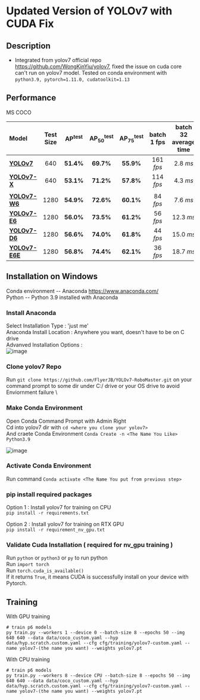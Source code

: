 # Updated Version of YOLOv7 with CUDA Fix

## Description

- Integrated from yolov7 official repo https://github.com/WongKinYiu/yolov7, fixed the issue on cuda core can't run on yolov7 model. Tested on conda environment with `python3.9, pytorch=1.11.0, cudatoolkit=1.13`

## Performance 

MS COCO

| Model | Test Size | AP<sup>test</sup> | AP<sub>50</sub><sup>test</sup> | AP<sub>75</sub><sup>test</sup> | batch 1 fps | batch 32 average time |
| :-- | :-: | :-: | :-: | :-: | :-: | :-: |
| [**YOLOv7**](https://github.com/WongKinYiu/yolov7/releases/download/v0.1/yolov7.pt) | 640 | **51.4%** | **69.7%** | **55.9%** | 161 *fps* | 2.8 *ms* |
| [**YOLOv7-X**](https://github.com/WongKinYiu/yolov7/releases/download/v0.1/yolov7x.pt) | 640 | **53.1%** | **71.2%** | **57.8%** | 114 *fps* | 4.3 *ms* |
|  |  |  |  |  |  |  |
| [**YOLOv7-W6**](https://github.com/WongKinYiu/yolov7/releases/download/v0.1/yolov7-w6.pt) | 1280 | **54.9%** | **72.6%** | **60.1%** | 84 *fps* | 7.6 *ms* |
| [**YOLOv7-E6**](https://github.com/WongKinYiu/yolov7/releases/download/v0.1/yolov7-e6.pt) | 1280 | **56.0%** | **73.5%** | **61.2%** | 56 *fps* | 12.3 *ms* |
| [**YOLOv7-D6**](https://github.com/WongKinYiu/yolov7/releases/download/v0.1/yolov7-d6.pt) | 1280 | **56.6%** | **74.0%** | **61.8%** | 44 *fps* | 15.0 *ms* |
| [**YOLOv7-E6E**](https://github.com/WongKinYiu/yolov7/releases/download/v0.1/yolov7-e6e.pt) | 1280 | **56.8%** | **74.4%** | **62.1%** | 36 *fps* | 18.7 *ms* |

## Installation on Windows 

Conda environment -- Anaconda https://www.anaconda.com/ \
Python -- Python 3.9 installed with Anaconda

### Install Anaconda
Select Installation Type : 'just me' \
Anaconda Install Location : Anywhere you want, doesn't have to be on C drive \
Advanved Installation Options : \
![image](https://user-images.githubusercontent.com/56321690/202285992-e6f95310-7aa7-4997-a186-059bd7886b8d.png)


### Clone yolov7 Repo 
Run `git clone https://github.com/FlyerJB/YOLOv7-RoboMaster.git` on your command prompt to some dir under C:/ drive or your OS drive to avoid Enviornment failure \
    
### Make Conda Environment
Open Conda Command Prompt with Admin Right \
Cd into yolov7 dir with `cd <where you clone your yolov7>` \
And craete Conda Environment
`Conda Create -n <The Name You Like> Python3.9` 

![image](https://user-images.githubusercontent.com/56321690/202287922-1a6b9a71-49ef-4d40-b759-ec4ddd641317.png)
### Activate Conda Environment
Run command `Conda activate <The Name You put from previous step>` 

### pip install required packages
Option 1 : Install yolov7 for training on CPU \
`pip install -r requirements.txt`

Option 2 : Install yolov7 for training on RTX GPU \
`pip install -r requirement_nv_gpu.txt`

### Validate Cuda Installation ( required for nv_gpu training )
Run `python` or `python3` or `py` to run python \
Run `import torch` \
Run `torch.cuda_is_available()` \
If it returns `True`, it means CUDA is successfully install on your device with Pytorch. 


## Training

With GPU training

``` shell
# train p6 models
py train.py --workers 1 --device 0 --batch-size 8 --epochs 50 --img 640 640 --data data/coco_custom.yaml --hyp data/hyp.scratch.custom.yaml --cfg cfg/training/yolov7-custom.yaml --name yolov7-(the name you want) --weights yolov7.pt  
```
With CPU training

``` shell
# train p6 models
py train.py --workers 8 --device CPU --batch-size 8 --epochs 50 --img 640 640 --data data/coco_custom.yaml --hyp data/hyp.scratch.custom.yaml --cfg cfg/training/yolov7-custom.yaml --name yolov7-(the name you want) --weights yolov7.pt
```

